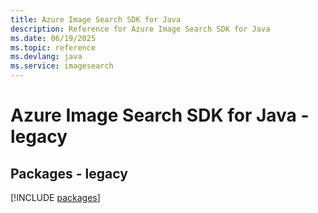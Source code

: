 ```yaml
---
title: Azure Image Search SDK for Java
description: Reference for Azure Image Search SDK for Java
ms.date: 06/19/2025
ms.topic: reference
ms.devlang: java
ms.service: imagesearch
---
```

# Azure Image Search SDK for Java - legacy
## Packages - legacy
[!INCLUDE [packages](image-search-index.md)]